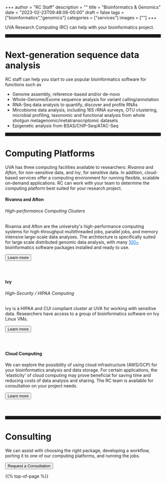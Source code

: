 +++
author = "RC Staff"
description = ""
title = "Bioinformatics & Genomics"
date = "2023-02-23T09:48:06-05:00"
draft = false
tags = ["bioinformatics","genomics"]
categories = ["services"]
images = [""]
+++

<p class=lead>UVA Research Computing (RC) can help with your bioinformatics project.</p>

<hr size=1 style="padding-bottom:10px;" />

# Next-generation sequence data analysis

RC staff can help you start to use popular bioinformatics software for functions such as

* Genome assembly, reference-based and/or de-novo
* Whole-Genome/Exome sequence analysis for variant calling/annotation
* RNA-Seq data analysis to quantify, discover and profile RNAs
* Mircobiome data analysis, including 16S rRNA surveys, OTU clustering, microbial profiling, taxonomic and functional analysis from whole shotgun metagenomic/metatranscriptomic datasets
* Epigenetic analysis from BSAS/ChIP-Seq/ATAC-Seq

<hr size=1 style="padding-bottom:10px;" />

# Computing Platforms

UVA has three computing facilities available to researchers: _Rivanna_ and _Afton_, for non-sensitive data, and _Ivy_, for sensitive data. In addition, cloud-based services offer a computing environment for running flexible, scalable on-demand applications. RC can work with your team to determine the computing platform best suited for your research project.  

<div class="card">
  <div class="card-block">
    <h4 class="card-title">Rivanna and Afton</h4>
    <h6 class="card-subtitle mb-2 text-muted">High-performance Computing Clusters</h6>
    <p class="card-text">
	Rivanna and Afton are the university's high-performance computing systems for high-throughput multithreaded jobs, parallel jobs, and memory intensive large-scale data analyses. The architecture is specifically suited for large scale distributed genomic data analysis, with many <a href="/userinfo/hpc" style="color:#0275d8";>100+</a> bioinformatics software packages installed and ready to use.   
    </p>
	<a href="/userinfo/hpc" class="card-link" target="_blank"><button class="btn  btn-primary">Learn more</button></a>
  </div>
</div>

<div style="height:40px;"></div>

<div class="card">
  <div class="card-block">
    <h4 class="card-title">Ivy</h4>
    <h6 class="card-subtitle mb-2 text-muted">High-Security / HIPAA Computing</h6>
    <p class="card-text">
	Ivy is a HIPAA and CUI compliant cluster at UVA for working with sensitive data. Researchers have access to a group of bioinformatics software on Ivy Linux VMs.  
    </p>
	<a href="/userinfo/ivy" class="card-link"><button class="btn  btn-primary">Learn more</button></a>
  </div>
</div>

<div style="height:40px;"></div>

<div class="card">
  <div class="card-block">
    <h4 class="card-title">Cloud Computing</h4>
    <p class="card-text">
	We can explore the possibility of using cloud infrastructure (AWS/GCP) for your bioinformatics analysis and data storage. For certain applications, the 'elasticity' of cloud computing may prove beneficial for saving time and reducing costs of data analysis and sharing. The RC team is available for consultation on your project needs.      
    </p>
	<a href="/service/cloud/" class="card-link"><button class="btn  btn-primary">Learn more</button></a>
  </div>
</div>

<div style="height:40px;"></div>

<hr size=1 style="padding-bottom:10px;" />


# Consulting

We can assist with choosing the right package, developing a workflow, porting it to one of our computing platforms, and running the jobs.

[<button class="btn  btn-primary">Request a Consultation</button>](/form/support-request/)

{{% top-of-page %}}
